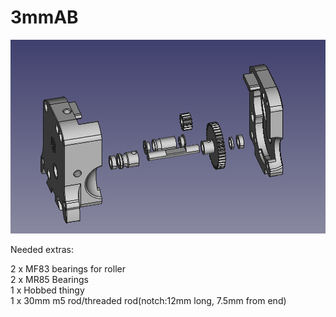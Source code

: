 # 3mmAB

![Alt text](image.png?raw=true "Title")

Needed extras:  
  
2 x MF83 bearings for roller  
2 x MR85 Bearings  
1 x Hobbed thingy  
1 x 30mm m5 rod/threaded rod(notch:12mm long, 7.5mm from end)  
  

